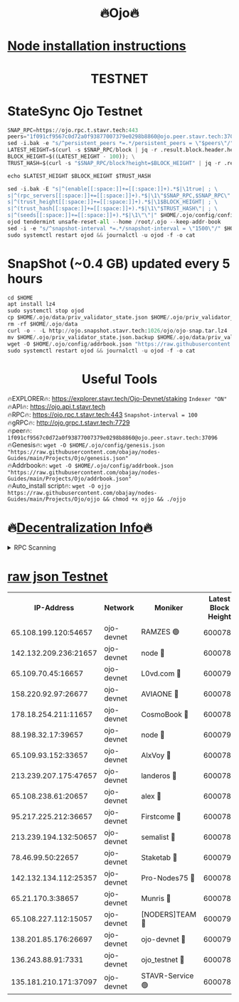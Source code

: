 <h1 align="center"> 🔥Ojo🔥</h1>

[Node installation instructions](https://github.com/obajay/nodes-Guides/tree/main/Projects/Ojo)
=

<h1 align="center"> TESTNET</h1>

# StateSync Ojo Testnet
```python
SNAP_RPC=https://ojo.rpc.t.stavr.tech:443
peers="1f091cf9567c0d72a0f93877007379e0298b8860@ojo.peer.stavr.tech:37096"
sed -i.bak -e "s/^persistent_peers *=.*/persistent_peers = \"$peers\"/" $HOME/.ojo/config/config.toml
LATEST_HEIGHT=$(curl -s $SNAP_RPC/block | jq -r .result.block.header.height); \
BLOCK_HEIGHT=$((LATEST_HEIGHT - 100)); \
TRUST_HASH=$(curl -s "$SNAP_RPC/block?height=$BLOCK_HEIGHT" | jq -r .result.block_id.hash)

echo $LATEST_HEIGHT $BLOCK_HEIGHT $TRUST_HASH

sed -i.bak -E "s|^(enable[[:space:]]+=[[:space:]]+).*$|\1true| ; \
s|^(rpc_servers[[:space:]]+=[[:space:]]+).*$|\1\"$SNAP_RPC,$SNAP_RPC\"| ; \
s|^(trust_height[[:space:]]+=[[:space:]]+).*$|\1$BLOCK_HEIGHT| ; \
s|^(trust_hash[[:space:]]+=[[:space:]]+).*$|\1\"$TRUST_HASH\"| ; \
s|^(seeds[[:space:]]+=[[:space:]]+).*$|\1\"\"|" $HOME/.ojo/config/config.toml
ojod tendermint unsafe-reset-all --home /root/.ojo --keep-addr-book
sed -i -e "s/^snapshot-interval *=.*/snapshot-interval = \"1500\"/" $HOME/.ojo/config/app.toml
sudo systemctl restart ojod && journalctl -u ojod -f -o cat
```
# SnapShot (~0.4 GB) updated every 5 hours
```python
cd $HOME
apt install lz4
sudo systemctl stop ojod
cp $HOME/.ojo/data/priv_validator_state.json $HOME/.ojo/priv_validator_state.json.backup
rm -rf $HOME/.ojo/data
curl -o - -L http://ojo.snapshot.stavr.tech:1026/ojo/ojo-snap.tar.lz4 | lz4 -c -d - | tar -x -C $HOME/.ojo --strip-components 2
mv $HOME/.ojo/priv_validator_state.json.backup $HOME/.ojo/data/priv_validator_state.json
wget -O $HOME/.ojo/config/addrbook.json "https://raw.githubusercontent.com/obajay/nodes-Guides/main/Projects/Ojo/addrbook.json"
sudo systemctl restart ojod && journalctl -u ojod -f -o cat
```
 <h1 align="center"> Useful Tools</h1>

🔥EXPLORER🔥:        https://explorer.stavr.tech/Ojo-Devnet/staking        `Indexer "ON"` \
🔥API🔥:                     https://ojo.api.t.stavr.tech \
🔥RPC🔥:                    https://ojo.rpc.t.stavr.tech:443              `Snapshot-interval = 100` \
🔥gRPC🔥:                  http://ojo.grpc.t.stavr.tech:7729 \
🔥peer🔥:                   `1f091cf9567c0d72a0f93877007379e0298b8860@ojo.peer.stavr.tech:37096` \
🔥Genesis🔥:    ```wget -O $HOME/.ojo/config/genesis.json "https://raw.githubusercontent.com/obajay/nodes-Guides/main/Projects/Ojo/genesis.json"``` \
🔥Addrbook🔥:    ```wget -O $HOME/.ojo/config/addrbook.json "https://raw.githubusercontent.com/obajay/nodes-Guides/main/Projects/Ojo/addrbook.json"``` \
🔥Auto_install script🔥: ```wget -O ojjo https://raw.githubusercontent.com/obajay/nodes-Guides/main/Projects/Ojo/ojjo && chmod +x ojjo && ./ojjo```

🔥[Decentralization Info](https://github.com/obajay/StateSync-snapshots/tree/main/Projects/Ojo/Decentralization)🔥
=


<details>
<summary>RPC Scanning</summary>

<h2 align="center"> We scan nodes in real time every 4 hours. And we provide the final result of RPC endpoints.
We cannot influence the operation of these nodes in any way. </h2>


```python
If Voting Power is higher than 0 --> then the Node is a validator of the network and may be subject to attack and be a potential threat to the chain.
```
```python
We marked such validators with a red symbol
```

</details>

[raw json Testnet](https://rpc-check.ojot.stavr.tech/ojot/rpc-ojot-result.json)
=


<table><tr><th>IP-Address</th><th>Network</th><th>Moniker</th><th>Latest Block Height</th><th>Earliest Block Height</th><th>Catching Up</th><th>Tx Index</th><th>Voting Power</th><th>Scan Time</th></tr><tr><td>65.108.199.120:54657</td><td>ojo-devnet</td><td>RAMZES 🟢</td><td>6000786</td><td>306156</td><td>False</td><td>on</td><td>0</td><td>2024-03-22T13:19:40.964133058UTC</td></tr><tr><td>142.132.209.236:21657</td><td>ojo-devnet</td><td>node 🔴</td><td>6000789</td><td>350001</td><td>False</td><td>on</td><td>1999</td><td>2024-03-22T13:20:00.021444760UTC</td></tr><tr><td>65.109.70.45:16657</td><td>ojo-devnet</td><td>L0vd.com 🔴</td><td>6000790</td><td>695918</td><td>False</td><td>off</td><td>998</td><td>2024-03-22T13:20:05.502818583UTC</td></tr><tr><td>158.220.92.97:26677</td><td>ojo-devnet</td><td>AVIAONE 🔴</td><td>6000789</td><td>2754001</td><td>False</td><td>on</td><td>19926</td><td>2024-03-22T13:19:57.227545791UTC</td></tr><tr><td>178.18.254.211:11657</td><td>ojo-devnet</td><td>CosmoBook 🔴</td><td>6000789</td><td>4392001</td><td>False</td><td>off</td><td>1047</td><td>2024-03-22T13:20:00.311082960UTC</td></tr><tr><td>88.198.32.17:39657</td><td>ojo-devnet</td><td>node 🔴</td><td>6000790</td><td>4710001</td><td>False</td><td>on</td><td>109943</td><td>2024-03-22T13:20:02.558927491UTC</td></tr><tr><td>65.109.93.152:33657</td><td>ojo-devnet</td><td>AlxVoy 🔴</td><td>6000789</td><td>4943001</td><td>False</td><td>on</td><td>6350855</td><td>2024-03-22T13:19:59.803501309UTC</td></tr><tr><td>213.239.207.175:47657</td><td>ojo-devnet</td><td>landeros 🔴</td><td>6000789</td><td>4967924</td><td>False</td><td>off</td><td>11083</td><td>2024-03-22T13:19:57.450838366UTC</td></tr><tr><td>65.108.238.61:20657</td><td>ojo-devnet</td><td>alex 🔴</td><td>6000786</td><td>5131001</td><td>False</td><td>on</td><td>11359</td><td>2024-03-22T13:19:40.648090885UTC</td></tr><tr><td>95.217.225.212:36657</td><td>ojo-devnet</td><td>Firstcome 🔴</td><td>6000787</td><td>5251946</td><td>False</td><td>on</td><td>13566</td><td>2024-03-22T13:19:46.443108750UTC</td></tr><tr><td>213.239.194.132:50657</td><td>ojo-devnet</td><td>semalist 🔴</td><td>6000786</td><td>5540522</td><td>False</td><td>on</td><td>21037</td><td>2024-03-22T13:19:41.194742596UTC</td></tr><tr><td>78.46.99.50:22657</td><td>ojo-devnet</td><td>Staketab 🔴</td><td>6000790</td><td>5668501</td><td>False</td><td>on</td><td>1276</td><td>2024-03-22T13:20:05.725617257UTC</td></tr><tr><td>142.132.134.112:25357</td><td>ojo-devnet</td><td>Pro-Nodes75 🔴</td><td>6000786</td><td>5900786</td><td>False</td><td>on</td><td>24651</td><td>2024-03-22T13:19:43.769731758UTC</td></tr><tr><td>65.21.170.3:38657</td><td>ojo-devnet</td><td>Munris 🔴</td><td>6000787</td><td>5900787</td><td>False</td><td>off</td><td>20123</td><td>2024-03-22T13:19:46.129443602UTC</td></tr><tr><td>65.108.227.112:15057</td><td>ojo-devnet</td><td>[NODERS]TEAM 🔴</td><td>6000790</td><td>5900790</td><td>False</td><td>off</td><td>9999</td><td>2024-03-22T13:20:04.943286962UTC</td></tr><tr><td>138.201.85.176:26697</td><td>ojo-devnet</td><td>ojo-devnet 🔴</td><td>6000790</td><td>5900790</td><td>False</td><td>on</td><td>1000024000</td><td>2024-03-22T13:20:05.185253331UTC</td></tr><tr><td>136.243.88.91:7331</td><td>ojo-devnet</td><td>ojo_testnet 🔴</td><td>6000787</td><td>5982345</td><td>False</td><td>off</td><td>1000</td><td>2024-03-22T13:19:48.699067065UTC</td></tr><tr><td>135.181.210.171:37097</td><td>ojo-devnet</td><td>STAVR-Service 🟢</td><td>6000786</td><td>5999901</td><td>False</td><td>on</td><td>0</td><td>2024-03-22T13:19:41.509577058UTC</td></tr></table>
